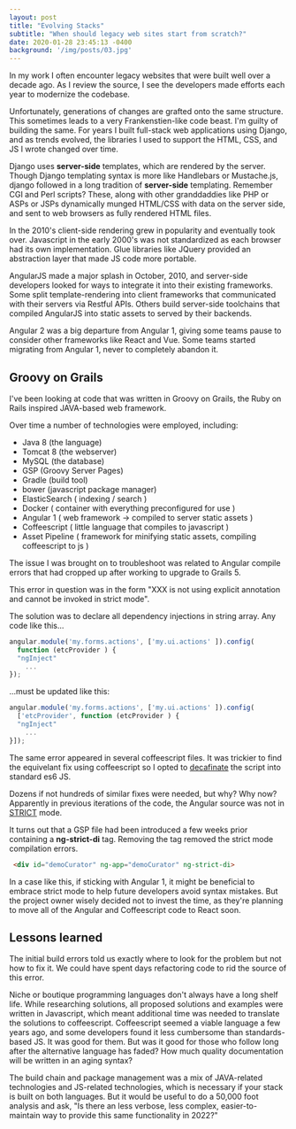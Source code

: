 ```yaml
---
layout: post
title: "Evolving Stacks"
subtitle: "When should legacy web sites start from scratch?"
date: 2020-01-28 23:45:13 -0400
background: '/img/posts/03.jpg'
---
```


In my work I often encounter legacy websites that were built well over a decade ago. 
As I review the source, I see the developers made efforts 
each year to modernize the codebase.

Unfortunately, generations of changes are grafted onto the same structure. This sometimes leads to a very 
Frankenstien-like code beast. 
I'm guilty of building the same. For years I built full-stack web applications using Django, and as 
trends evolved, the libraries I used to support the HTML, CSS, and JS I wrote changed over time.

Django uses **server-side** templates, which are rendered by the server. Though Django templating syntax is more like Handlebars
or Mustache.js, django followed in a long tradition of **server-side** templating. Remember CGI and Perl scripts? These, along with other granddaddies like PHP or ASPs or JSPs dynamically munged HTML/CSS with data on the server side, and sent to web browsers as fully rendered HTML files. 

In the 2010's client-side rendering grew in popularity and eventually took over. Javascript in the early 2000's
was not standardized as each browser had its own implementation. Glue libraries like JQuery 
provided an abstraction layer that made JS code more portable.

AngularJS made a major splash in October, 2010, and server-side developers looked for ways to integrate it into 
their existing frameworks. Some split template-rendering into client frameworks that communicated with their
servers via Restful APIs. Others build server-side toolchains that compiled AngularJS into static assets to served
by their backends.

Angular 2 was a big departure from Angular 1, giving some teams pause to consider other frameworks like React and Vue.
Some teams started migrating from Angular 1, never to completely abandon it.


## Groovy on Grails

I've been looking at code that was written in Groovy on Grails, the Ruby on Rails inspired JAVA-based web framework.

Over time a number of technologies were employed, including:

* Java 8 (the language)
* Tomcat 8 (the webserver)
* MySQL (the database)
* GSP (Groovy Server Pages)
* Gradle (build tool)
* bower (javascript package manager)
* ElasticSearch ( indexing / search )
* Docker ( container with everything preconfigured for use )
* Angular 1 ( web framework -> compiled to server static assets )
* Coffeescript ( little language that compiles to javascript )
* Asset Pipeline ( framework for minifying static assets, compiling coffeescript to js )

The issue I was brought on to troubleshoot was related to Angular compile errors that had cropped up after working to upgrade to Grails 5.

This error in question was in the form "XXX is not using explicit annotation and cannot be invoked in strict mode".

The solution was to declare all dependency injections in string array. Any code like this... 

```javascript
angular.module('my.forms.actions', ['my.ui.actions' ]).config(
  function (etcProvider ) {
  "ngInject"
    ...
});
```

...must be updated like this:

```javascript
angular.module('my.forms.actions', ['my.ui.actions' ]).config(
  ['etcProvider', function (etcProvider ) {
  "ngInject"
    ...
}]);
```

The same error appeared in several coffeescript files. It was trickier 
to find the equivelant fix using coffeescript so I opted to 
[decafinate](https://decaffeinate-project.org/) the script into standard es6 JS.

Dozens if not hundreds of similar fixes were needed, but why? Why now? Apparently in previous iterations of the code, the Angular source was not in [STRICT](https://www.youtube.com/watch?v=QkC1hjXx0dU)  mode. 

It turns out that a GSP file had been introduced a few weeks prior containing a **ng-strict-di** tag. Removing the tag removed the strict mode compilation errors.


```html
 <div id="demoCurator" ng-app="demoCurator" ng-strict-di>
```

In a case like this, if sticking with Angular 1, it might be beneficial to embrace strict mode to help future developers avoid syntax mistakes. But the project owner wisely decided not to invest the time, as they're planning to move all of the Angular and Coffeescript code to React soon.

## Lessons learned

The initial build errors told us exactly where to look for the problem but not how to fix it. We could have spent days refactoring code to rid the source of this error. 

Niche or boutique programming languages don't always have a long shelf life. While researching solutions, all proposed solutions and examples were written in Javascript, which meant additional time was needed to translate the solutions to coffeescript. Coffeescript seemed a viable language a few years ago, and some developers found it less cumbersome than standards-based JS. It was good for them. But was it good for those who follow long after the alternative language has faded? How much quality documentation will be written in an aging syntax?

The build chain and package management was a mix of JAVA-related technologies and JS-related technologies, which is necessary if your stack is built on both languages. But it would be useful to do a 50,000 foot analysis and ask, "Is there an less verbose, less complex, easier-to-maintain way to provide this same functionality in 2022?" 
